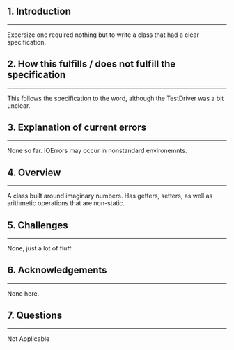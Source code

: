 ## 1. Introduction
---
Excersize one required nothing but to write a class that had a clear specification.
## 2. How this fulfills / does not fulfill the specification
---
This follows the specification to the word, although the TestDriver was a bit unclear.
## 3. Explanation of current errors 
---
None so far. IOErrors may occur in nonstandard environemnts.
## 4. Overview
---
A class built around imaginary numbers. Has getters, setters, as well as arithmetic operations that are non-static.
## 5. Challenges
---
None, just a lot of fluff.
## 6. Acknowledgements
---
None here.
## 7. Questions
---
Not Applicable